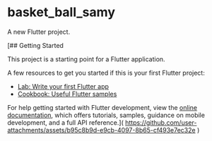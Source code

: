 # basket_ball_samy

A new Flutter project.

[## Getting Started

This project is a starting point for a Flutter application.

A few resources to get you started if this is your first Flutter project:

- [Lab: Write your first Flutter app](https://docs.flutter.dev/get-started/codelab)
- [Cookbook: Useful Flutter samples](https://docs.flutter.dev/cookbook)

For help getting started with Flutter development, view the
[online documentation](https://docs.flutter.dev/), which offers tutorials,
samples, guidance on mobile development, and a full API reference.](
https://github.com/user-attachments/assets/b95c8b9d-e9cb-4097-8b65-cf493e7ec32e
)
